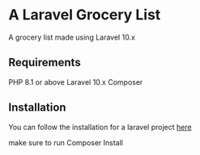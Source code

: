 # A Laravel Grocery List

A grocery list made using Laravel 10.x

## Requirements
PHP 8.1 or above
Laravel 10.x
Composer

## Installation
You can follow the installation for a laravel project [here](https://laravel.com/docs/10.x/installation)

make sure to run Composer Install
